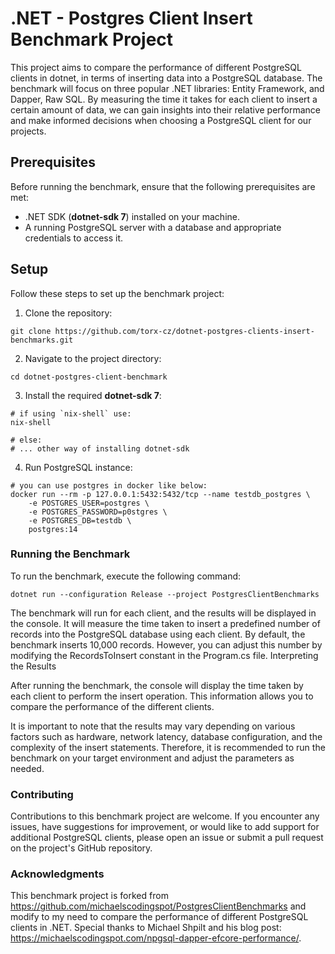 # .NET -  Postgres Client Insert Benchmark Project

This project aims to compare the performance of different PostgreSQL clients in dotnet, in terms of inserting data into a PostgreSQL database. 
The benchmark will focus on three popular .NET libraries: Entity Framework, and Dapper, Raw SQL. 
By measuring the time it takes for each client to insert a certain amount of data, 
we can gain insights into their relative performance and make informed decisions when choosing a PostgreSQL client for our projects.

## Prerequisites

Before running the benchmark, ensure that the following prerequisites are met:

- .NET SDK (**dotnet-sdk 7**) installed on your machine.
- A running PostgreSQL server with a database and appropriate credentials to access it.

## Setup

Follow these steps to set up the benchmark project:
1. Clone the repository:
```shell
git clone https://github.com/torx-cz/dotnet-postgres-clients-insert-benchmarks.git
```

2. Navigate to the project directory:

```shell
cd dotnet-postgres-client-benchmark
```

3.  Install the required **dotnet-sdk 7**:
```shell
# if using `nix-shell` use:
nix-shell

# else:
# ... other way of installing dotnet-sdk
```

4. Run PostgreSQL instance:
```shell
# you can use postgres in docker like below:
docker run --rm -p 127.0.0.1:5432:5432/tcp --name testdb_postgres \
    -e POSTGRES_USER=postgres \
    -e POSTGRES_PASSWORD=p0stgres \
    -e POSTGRES_DB=testdb \
    postgres:14
```


### Running the Benchmark

To run the benchmark, execute the following command:
```shell
dotnet run --configuration Release --project PostgresClientBenchmarks
```

The benchmark will run for each client, and the results will be displayed in the console. It will measure the time taken to insert a predefined number of records into the PostgreSQL database using each client. By default, the benchmark inserts 10,000 records. However, you can adjust this number by modifying the RecordsToInsert constant in the Program.cs file.
Interpreting the Results

After running the benchmark, the console will display the time taken by each client to perform the insert operation. This information allows you to compare the performance of the different clients.

It is important to note that the results may vary depending on various factors such as hardware, network latency, database configuration, and the complexity of the insert statements. Therefore, it is recommended to run the benchmark on your target environment and adjust the parameters as needed.

### Contributing
Contributions to this benchmark project are welcome. If you encounter any issues, have suggestions for improvement, or would like to add support for additional PostgreSQL clients, please open an issue or submit a pull request on the project's GitHub repository.

### Acknowledgments
This benchmark project is forked from https://github.com/michaelscodingspot/PostgresClientBenchmarks and modify to my need to compare the performance of different PostgreSQL clients in .NET. Special thanks to Michael Shpilt and his blog post: https://michaelscodingspot.com/npgsql-dapper-efcore-performance/.
